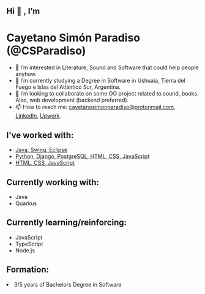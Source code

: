 <h2>Hi 👋 , I’m </h2>
<h1>Cayetano Simón Paradiso (@CSParadiso)</h1>
<ul>
  <li>👀 I’m interested in Literature, Sound and Software that could help people anyhow.</li>
  <li>🌱 I’m currently studying a Degree in Software in Ushuaia, Tierra del Fuego e Islas del Atlántico Sur, Argentina.</li>
  <li>💞️ I’m looking to collaborate on some OO project related to sound, books. Also, web development (backend preferred).</li>
  <li>📫 How to reach me: <a href="mailto:cayetanosimonparadiso@protonmail.com" target="_blank">cayetanosimonparadiso@protonmail.com</a>, 
    <a href="https://www.linkedin.com/in/cayetano-sim%C3%B3n-paradiso-99588018a/" target="_blank">LinkedIn</a>, 
    <a href="https://www.upwork.com/freelancers/~0155e243a43d3aa3e8">Upwork</a>.</li>
</ul> 

<h2>I've worked with:</h2>
<ul>
  <li><a href="https://github.com/CSParadiso/gestorEstablecimientoEducativo.git">Java, Swing, Eclipse</a></li>
  <li><a href="https://github.com/CSParadiso/peliCurApp.git">Python, Django, PostgreSQL, HTML, CSS, JavaScript</a></li>
  <li><a href="https://github.com/CSParadiso/simuladorProcesos.git">HTML, CSS, JavaScript</a></li>
</ul>

<h2>Currently working with:</h2>
<ul>
  <li>Java</li>
  <li>Quarkus</li>
</ul>
</h2>

<h2>Currently learning/reinforcing:</h2>
<ul>
  <li>JavaScript</li>
  <li>TypeScript</li>
  <li>Node.js</li>
</ul>

<h2>Formation:</h2>
  <li>3/5 years of Bachelors Degree in Software</li>

<!---
CSParadiso/CSParadiso is a ✨ special ✨ repository because its `README.md` (this file) appears on your GitHub profile.
You can click the Preview link to take a look at your changes.
--->
